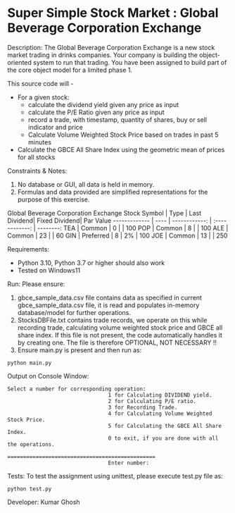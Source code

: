 # Super Simple Stock Market : Global Beverage Corporation Exchange #

Description:
The Global Beverage Corporation Exchange is a new stock market trading in drinks companies.
Your company is building the object-oriented system to run that trading. 
You have been assigned to build part of the core object model for a limited phase 1.

This source code will -
- For a given stock:
    - calculate the dividend yield given any price as input
    - calculate the P/E Ratio given any price as input
    - record a trade, with timestamp, quantity of shares, buy or sell indicator and price
    - Calculate Volume Weighted Stock Price based on trades in past  5 minutes
- Calculate the GBCE All Share Index using the geometric mean of prices for all stocks

Constraints & Notes:
1.	No database or GUI, all data is held in memory.
2.	Formulas and data provided are simplified representations for the purpose of this exercise.

Global Beverage Corporation Exchange
Stock Symbol  | Type      |  Last Dividend| Fixed Dividend| Par Value
------------- | ----      | ------------: | :------------: | --------:
TEA           | Common    | 0             |                | 100
POP           | Common    | 8             |                | 100
ALE           | Common    | 23            |                | 60
GIN           | Preferred | 8             |         2%     | 100
JOE           | Common    | 13            |                | 250


Requirements:
- Python 3.10, Python 3.7 or higher should also work
- Tested on Windows11

Run:
Please ensure:
1. gbce_sample_data.csv file contains data as specified in current gbce_sample_data.csv file,
    it is read and populates in-memory database/model for further operations.
2. StocksDBFile.txt contains trade records, we operate on this while recording trade, calculating
    volume weighted stock price and GBCE all share index. If this file is not present,
    the code automatically handles it by creating one. The file is therefore OPTIONAL, NOT NECESSARY !!
3. Ensure main.py is present and then run as:
```
python main.py
```

Output on Console Window:

```
Select a number for corresponding operation:
                                1 for Calculating DIVIDEND yield.
                                2 for Calculating P/E ratio.
                                3 for Recording Trade.
                                4 for Calculating Volume Weighted Stock Price.
                                5 for Calculating the GBCE All Share Index.
                                0 to exit, if you are done with all the operations.
                                ===============================================
                                Enter number:
```

Tests:
To test the assignment using unittest, please execute test.py file as:
```
python test.py
```

Developer:
Kumar Ghosh
